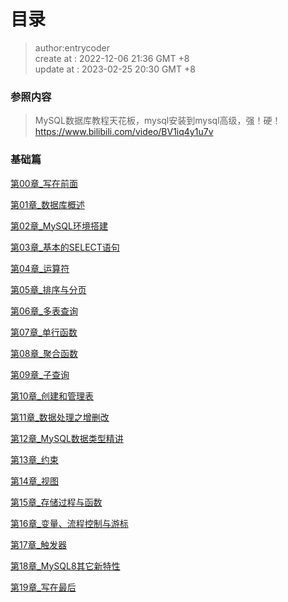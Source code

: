 # 目录

> author:entrycoder  
> create at : 2022-12-06    21:36 GMT +8  
> update at : 2023-02-25    20:30 GMT +8  


### 参照内容

> MySQL数据库教程天花板，mysql安装到mysql高级，强！硬！  
> https://www.bilibili.com/video/BV1iq4y1u7v


### 基础篇

[第00章_写在前面](./md-docs/第00章_写在前面.md)

[第01章_数据库概述](./md-docs/第01章_数据库概述.md)

[第02章_MySQL环境搭建](./md-docs/第02章_MySQL环境搭建.md)

[第03章_基本的SELECT语句](./md-docs/第03章_基本的SELECT语句.md)

[第04章_运算符](./md-docs/第04章_运算符.md)

[第05章_排序与分页](./md-docs/第05章_排序与分页.md)

[第06章_多表查询](./md-docs/第06章_多表查询.md)

[第07章_单行函数](./md-docs/第07章_单行函数.md)

[第08章_聚合函数](./md-docs/第08章_聚合函数.md)

[第09章_子查询](./md-docs/第09章_子查询.md)

[第10章_创建和管理表](./md-docs/第10章_创建和管理表.md)


[第11章_数据处理之增删改](./md-docs/第11章_数据处理之增删改.md)

[第12章_MySQL数据类型精讲](./md-docs/第12章_MySQL数据类型精讲.md)

[第13章_约束](./md-docs/第13章_约束.md)

[第14章_视图](./md-docs/第14章_视图.md)

[第15章_存储过程与函数](./md-docs/第15章_存储过程与函数.md)

[第16章_变量、流程控制与游标](./md-docs/第16章_变量、流程控制与游标.md)

[第17章_触发器](./md-docs/第17章_触发器.md)

[第18章_MySQL8其它新特性](./md-docs/第18章_MySQL8其它新特性.md)

[第19章_写在最后](./md-docs/第19章_写在最后.md)

